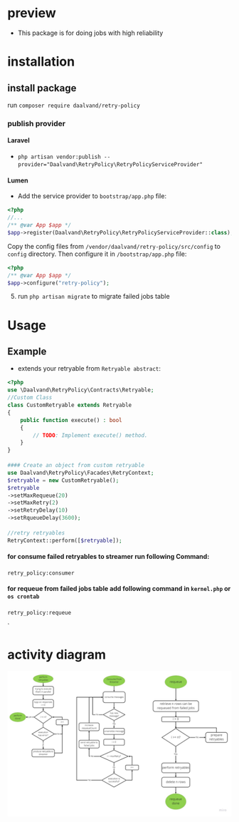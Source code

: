 # preview
* This package is for doing jobs with high reliability
# installation
## install package
run `composer require daalvand/retry-policy`

### publish provider

#### Laravel
* `php artisan vendor:publish --provider="Daalvand\RetryPolicy\RetryPolicyServiceProvider"`

#### Lumen
* Add the service provider to `bootstrap/app.php` file:
```php
<?php
//...
/** @var App $app */
$app->register(Daalvand\RetryPolicy\RetryPolicyServiceProvider::class);
```

Copy the config files from `/vendor/daalvand/retry-policy/src/config` to `config` directory. Then configure it in  `/bootstrap/app.php`
file:
```php
<?php
/** @var App $app */
$app->configure("retry-policy");
```
5. run `php artisan migrate` to migrate failed jobs table

# Usage

## Example
* extends your retryable from `Retryable abstract`:
```php
<?php
use \Daalvand\RetryPolicy\Contracts\Retryable;
//Custom Class
class CustomRetryable extends Retryable
{
    public function execute() : bool
    {
        // TODO: Implement execute() method.
    }
}

#### Create an object from custom retryable
use Daalvand\RetryPolicy\Facades\RetryContext;
$retryable = new CustomRetryable();
$retryable
->setMaxRequeue(20)
->setMaxRetry(2)
->setRetryDelay(10)
->setRqueueDelay(3600);

//retry retryables
RetryContext::perform([$retryable]);
```
#### for consume failed retryables to streamer run following Command:

`retry_policy:consumer`

#### for requeue from failed jobs table add following command in `kernel.php` or `os crontab`

`retry_policy:requeue`

`

# activity diagram 

![alt Activity Diagram](statics/activity-diagram.jpg "Activity Diagram")



